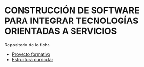 # CONSTRUCCIÓN DE SOFTWARE PARA INTEGRAR TECNOLOGÍAS ORIENTADAS A SERVICIOS
Repositorio de la ficha

- [Proyecto formativo](pdfs/proyecto_formativo.pdf)
- [Estructura curricular](https://s3.us-west-2.amazonaws.com/secure.notion-static.com/076e7427-cc95-4482-8295-8c9fcf45f437/estructura_curricular.pdf?X-Amz-Algorithm=AWS4-HMAC-SHA256&X-Amz-Content-Sha256=UNSIGNED-PAYLOAD&X-Amz-Credential=AKIAT73L2G45EIPT3X45%2F20230313%2Fus-west-2%2Fs3%2Faws4_request&X-Amz-Date=20230313T010638Z&X-Amz-Expires=86400&X-Amz-Signature=899ac1204c5c80e90ac48712b93ad18c8cb1aefad154650c107529cf096567e7&X-Amz-SignedHeaders=host&response-content-disposition=filename%3D%22estructura_curricular.pdf%22&x-id=GetObject)
